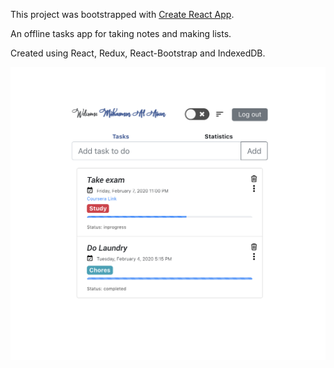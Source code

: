 This project was bootstrapped with [Create React App](https://github.com/facebook/create-react-app).

An offline tasks app for taking notes and making lists.

Created using React, Redux, React-Bootstrap and IndexedDB.

![](App.png)

